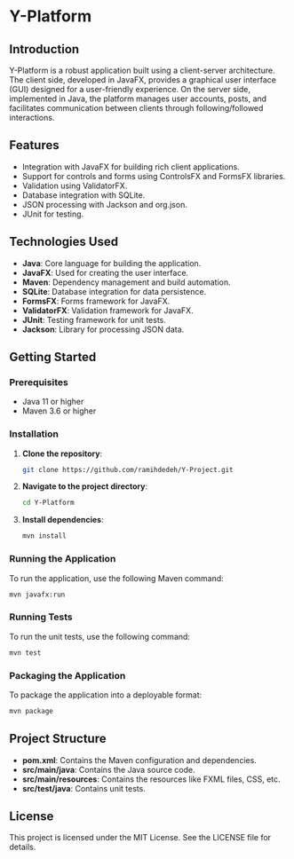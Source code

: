 
# Y-Platform

## Introduction

Y-Platform is a robust application built using a client-server architecture. The client side, developed in JavaFX, provides a graphical user interface (GUI) designed for a user-friendly experience. On the server side, implemented in Java, the platform manages user accounts, posts, and facilitates communication between clients through following/followed interactions.
## Features

- Integration with JavaFX for building rich client applications.
- Support for controls and forms using ControlsFX and FormsFX libraries.
- Validation using ValidatorFX.
- Database integration with SQLite.
- JSON processing with Jackson and org.json.
- JUnit for testing.

## Technologies Used

- **Java**: Core language for building the application.
- **JavaFX**: Used for creating the user interface.
- **Maven**: Dependency management and build automation.
- **SQLite**: Database integration for data persistence.
- **FormsFX**: Forms framework for JavaFX.
- **ValidatorFX**: Validation framework for JavaFX.
- **JUnit**: Testing framework for unit tests.
- **Jackson**: Library for processing JSON data.


## Getting Started

### Prerequisites
- Java 11 or higher
- Maven 3.6 or higher

### Installation

1. **Clone the repository**:
   ```bash
   git clone https://github.com/ramihdedeh/Y-Project.git
   ```

2. **Navigate to the project directory**:
   ```bash
   cd Y-Platform
   ```

3. **Install dependencies**:
   ```bash
   mvn install
   ```

### Running the Application

To run the application, use the following Maven command:

```bash
mvn javafx:run
```

### Running Tests

To run the unit tests, use the following command:

```bash
mvn test
```

### Packaging the Application

To package the application into a deployable format:

```bash
mvn package
```

## Project Structure

- **pom.xml**: Contains the Maven configuration and dependencies.
- **src/main/java**: Contains the Java source code.
- **src/main/resources**: Contains the resources like FXML files, CSS, etc.
- **src/test/java**: Contains unit tests.

## License
This project is licensed under the MIT License. See the LICENSE file for details.
